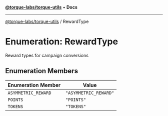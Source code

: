 [**@torque-labs/torque-utils**](../README.md) • **Docs**

***

[@torque-labs/torque-utils](../README.md) / RewardType

# Enumeration: RewardType

Reward types for campaign conversions

## Enumeration Members

| Enumeration Member | Value |
| ------ | ------ |
| `ASYMMETRIC_REWARD` | `"ASYMMETRIC_REWARD"` |
| `POINTS` | `"POINTS"` |
| `TOKENS` | `"TOKENS"` |
